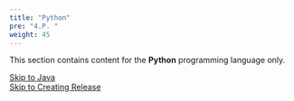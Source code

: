 ```yaml
---
title: "Python"
pre: "4.P. "
weight: 45
---
```


This section contains content for the **Python** programming language only.

[Skip to Java](../04-java/)  
[Skip to Creating Release](../05-create-release)